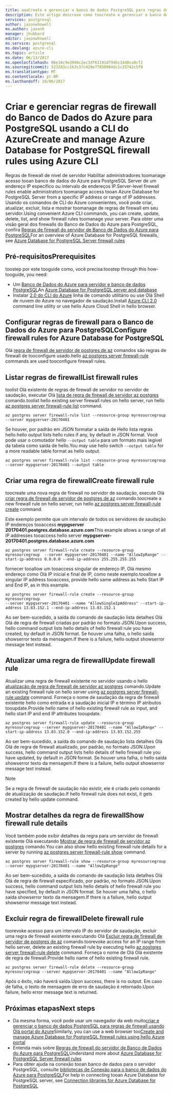 ```yaml
---
title: aaaCreate e gerenciar o banco de dados PostgreSQL para regras de firewall usando a CLI do Azure | Microsoft Docs
description: Este artigo descreve como toocreate e gerenciar o banco de dados PostgreSQL para regras de firewall usando a linha de comando CLI do Azure.
services: postgresql
author: jasonwhowell
ms.author: jasonh
manager: jhubbard
editor: jasonwhowell
ms.service: postgresql
ms.devlang: azure-cli
ms.topic: article
ms.date: 06/13/2017
ms.openlocfilehash: 06e34c9e3996c2ec3df63191d794bc34d0ca0cf2
ms.sourcegitcommit: 523283cc1b3c37c428e77850964dc1c33742c5f0
ms.translationtype: MT
ms.contentlocale: pt-BR
ms.lasthandoff: 10/06/2017
---
```

# <a name="create-and-manage-azure-database-for-postgresql-firewall-rules-using-azure-cli"></a><span data-ttu-id="523f7-103">Criar e gerenciar regras de firewall do Banco de Dados do Azure para PostgreSQL usando a CLI do Azure</span><span class="sxs-lookup"><span data-stu-id="523f7-103">Create and manage Azure Database for PostgreSQL firewall rules using Azure CLI</span></span>
<span data-ttu-id="523f7-104">Regras de firewall de nível de servidor Habilitar administradores toomanage acesso tooan banco de dados do Azure para PostgreSQL Server de um endereço IP específico ou intervalo de endereços IP.</span><span class="sxs-lookup"><span data-stu-id="523f7-104">Server-level firewall rules enable administrators toomanage access tooan Azure Database for PostgreSQL Server from a specific IP address or range of IP addresses.</span></span> <span data-ttu-id="523f7-105">Usando os comandos de CLI do Azure convenientes, você pode criar, atualizar, excluir, lista e mostrar toomanage de regras de firewall em seu servidor.</span><span class="sxs-lookup"><span data-stu-id="523f7-105">Using convenient Azure CLI commands, you can create, update, delete, list, and show firewall rules toomanage your server.</span></span> <span data-ttu-id="523f7-106">Para obter uma visão geral dos firewalls do Banco de Dados do Azure para PostgreSQL, confira [Regras de firewall do servidor de Banco de Dados do Azure para PostgreSQL](concepts-firewall-rules.md)</span><span class="sxs-lookup"><span data-stu-id="523f7-106">For an overview of Azure Database for PostgreSQL firewalls, see [Azure Database for PostgreSQL Server firewall rules](concepts-firewall-rules.md)</span></span>

## <a name="prerequisites"></a><span data-ttu-id="523f7-107">Pré-requisitos</span><span class="sxs-lookup"><span data-stu-id="523f7-107">Prerequisites</span></span>
<span data-ttu-id="523f7-108">toostep por este tooguide como, você precisa:</span><span class="sxs-lookup"><span data-stu-id="523f7-108">toostep through this how-tooguide, you need:</span></span>
- <span data-ttu-id="523f7-109">Um [Banco de Dados do Azure para servidor e banco de dados PostgreSQL](quickstart-create-server-database-azure-cli.md)</span><span class="sxs-lookup"><span data-stu-id="523f7-109">An [Azure Database for PostgreSQL server and database](quickstart-create-server-database-azure-cli.md)</span></span>
- <span data-ttu-id="523f7-110">Instalar [2.0 do CLI do Azure](/cli/azure/install-azure-cli) linha de comando utilitário ou use Olá Shell de nuvem do Azure no navegador de saudação.</span><span class="sxs-lookup"><span data-stu-id="523f7-110">Install [Azure CLI 2.0](/cli/azure/install-azure-cli) command line utility or use hello Azure Cloud Shell in hello browser.</span></span>

## <a name="configure-firewall-rules-for-azure-database-for-postgresql"></a><span data-ttu-id="523f7-111">Configurar regras de firewall para o Banco de Dados do Azure para PostgreSQL</span><span class="sxs-lookup"><span data-stu-id="523f7-111">Configure firewall rules for Azure Database for PostgreSQL</span></span>
<span data-ttu-id="523f7-112">Olá [regra de firewall de servidor de postgres de az](/cli/azure/postgres/server/firewall-rule) comandos são regras de firewall de tooconfigure usado.</span><span class="sxs-lookup"><span data-stu-id="523f7-112">hello [az postgres server firewall-rule](/cli/azure/postgres/server/firewall-rule) commands are used tooconfigure firewall rules.</span></span>

## <a name="list-firewall-rules"></a><span data-ttu-id="523f7-113">Listar regras de firewall</span><span class="sxs-lookup"><span data-stu-id="523f7-113">List firewall rules</span></span> 
<span data-ttu-id="523f7-114">toolist Olá existente de regras de firewall de servidor no servidor de saudação, executar Olá [lista de regra de firewall de servidor az postgres](/cli/azure/postgres/server/firewall-rule#list) comando.</span><span class="sxs-lookup"><span data-stu-id="523f7-114">toolist hello existing server firewall rules on hello server, run hello [az postgres server firewall-rule list](/cli/azure/postgres/server/firewall-rule#list) command.</span></span>
```azurecli-interactive
az postgres server firewall-rule list --resource-group myresourcegroup --server mypgserver-20170401
```
<span data-ttu-id="523f7-115">Se houver, por padrão em JSON formatar a saída de Hello lista regras hello.</span><span class="sxs-lookup"><span data-stu-id="523f7-115">hello output lists hello rules if any, by default in JSON format.</span></span> <span data-ttu-id="523f7-116">Você pode usar o comutador hello `--output table` para um formato mais legível da tabela como saída de hello.</span><span class="sxs-lookup"><span data-stu-id="523f7-116">You may use hello switch `--output table` for a more readable table format as hello output.</span></span>
```azurecli-interactive
az postgres server firewall-rule list --resource-group myresourcegroup --server mypgserver-20170401 --output table
```
## <a name="create-firewall-rule"></a><span data-ttu-id="523f7-117">Criar uma regra de firewall</span><span class="sxs-lookup"><span data-stu-id="523f7-117">Create firewall rule</span></span>
<span data-ttu-id="523f7-118">toocreate uma nova regra de firewall no servidor de saudação, execute Olá [criar regra de firewall de servidor de postgres de az](/cli/azure/postgres/server/firewall-rule#create) comando.</span><span class="sxs-lookup"><span data-stu-id="523f7-118">toocreate a new firewall rule on hello server, run hello [az postgres server firewall-rule create](/cli/azure/postgres/server/firewall-rule#create) command.</span></span> 

<span data-ttu-id="523f7-119">Este exemplo permite que um intervalo de todos os servidores de saudação IP endereços tooaccess **mypgserver 20170401.postgres.database.azure.com**</span><span class="sxs-lookup"><span data-stu-id="523f7-119">This example allows a range of all IP addresses tooaccess hello server **mypgserver-20170401.postgres.database.azure.com**</span></span>
```azurecli-interactive
az postgres server firewall-rule create --resource-group myresourcegroup  --server mypgserver-20170401 --name "AllowIpRange" --start-ip-address 0.0.0.0 --end-ip-address 255.255.255.255
```
<span data-ttu-id="523f7-120">fornecer tooallow um tooaccess singular de endereço IP, Olá mesmo endereço como Olá IP inicial e final de IP, como neste exemplo.</span><span class="sxs-lookup"><span data-stu-id="523f7-120">tooallow a singular IP address tooaccess, provide hello same address as hello Start IP and End IP, as in this example.</span></span>
```azurecli-interactive
az postgres server firewall-rule create --resource-group myresourcegroup  
--server mypgserver-20170401 --name "AllowSingleIpAddress" --start-ip-address 13.83.152.1 --end-ip-address 13.83.152.1
```
<span data-ttu-id="523f7-121">Ao ser bem-sucedido, a saída do comando de saudação lista detalhes Olá Olá de regra de firewall criadas por padrão no formato JSON.</span><span class="sxs-lookup"><span data-stu-id="523f7-121">Upon success, hello command output lists hello details of hello firewall rule you have created, by default in JSON format.</span></span> <span data-ttu-id="523f7-122">Se houver uma falha, o hello saída showserror texto da mensagem.</span><span class="sxs-lookup"><span data-stu-id="523f7-122">If there is a failure, hello output showserror message text instead.</span></span>

## <a name="update-firewall-rule"></a><span data-ttu-id="523f7-123">Atualizar uma regra de firewall</span><span class="sxs-lookup"><span data-stu-id="523f7-123">Update firewall rule</span></span> 
<span data-ttu-id="523f7-124">Atualizar uma regra de firewall existente no servidor usando o hello [atualização de regra de firewall de servidor az postgres](/cli/azure/postgres/server/firewall-rule#update) comando.</span><span class="sxs-lookup"><span data-stu-id="523f7-124">Update an existing firewall rule on hello server using [az postgres server firewall-rule update](/cli/azure/postgres/server/firewall-rule#update) command.</span></span> <span data-ttu-id="523f7-125">Forneça o nome de saudação da regra de firewall existente hello como entrada e a saudação inicial IP e término IP atributos tooupdate.</span><span class="sxs-lookup"><span data-stu-id="523f7-125">Provide hello name of hello existing firewall rule as input, and hello start IP and end IP attributes tooupdate.</span></span>
```azurecli-interactive
az postgres server firewall-rule update --resource-group myresourcegroup --server mypgserver-20170401 --name "AllowIpRange" --start-ip-address 13.83.152.0 --end-ip-address 13.83.152.255
```
<span data-ttu-id="523f7-126">Ao ser bem-sucedido, a saída do comando de saudação lista detalhes Olá Olá de regra de firewall atualizado, por padrão, no formato JSON.</span><span class="sxs-lookup"><span data-stu-id="523f7-126">Upon success, hello command output lists hello details of hello firewall rule you have updated, by default in JSON format.</span></span> <span data-ttu-id="523f7-127">Se houver uma falha, o hello saída showserror texto da mensagem.</span><span class="sxs-lookup"><span data-stu-id="523f7-127">If there is a failure, hello output showserror message text instead.</span></span>
> [!NOTE]
> <span data-ttu-id="523f7-128">Se a regra de firewall de saudação não existir, ele é criado pelo comando de atualização de saudação.</span><span class="sxs-lookup"><span data-stu-id="523f7-128">If hello firewall rule does not exist, it gets created by hello update command.</span></span>

## <a name="show-firewall-rule-details"></a><span data-ttu-id="523f7-129">Mostrar detalhes da regra de firewall</span><span class="sxs-lookup"><span data-stu-id="523f7-129">Show firewall rule details</span></span>
<span data-ttu-id="523f7-130">Você também pode exibir detalhes da regra para um servidor de firewall existente Olá executando [Mostrar de regra de firewall de servidor az postgres](/cli/azure/postgres/server/firewall-rule#show) comando.</span><span class="sxs-lookup"><span data-stu-id="523f7-130">You can also show hello existing firewall rule details for a server by running [az postgres server firewall-rule show](/cli/azure/postgres/server/firewall-rule#show) command.</span></span>
```azurecli-interactive
az postgres server firewall-rule show --resource-group myresourcegroup --server mypgserver-20170401 --name "AllowIpRange"
```
<span data-ttu-id="523f7-131">Ao ser bem-sucedido, a saída do comando de saudação lista detalhes Olá Olá de regra de firewall especificado, por padrão, no formato JSON.</span><span class="sxs-lookup"><span data-stu-id="523f7-131">Upon success, hello command output lists hello details of hello firewall rule you have specified, by default in JSON format.</span></span> <span data-ttu-id="523f7-132">Se houver uma falha, o hello saída showserror texto da mensagem.</span><span class="sxs-lookup"><span data-stu-id="523f7-132">If there is a failure, hello output showserror message text instead.</span></span>

## <a name="delete-firewall-rule"></a><span data-ttu-id="523f7-133">Excluir regra de firewall</span><span class="sxs-lookup"><span data-stu-id="523f7-133">Delete firewall rule</span></span>
<span data-ttu-id="523f7-134">toorevoke acesso para um intervalo IP do servidor de saudação, excluir uma regra de firewall existente executando Olá [Excluir regra de firewall de servidor de postgres de az](/cli/azure/postgres/server/firewall-rule#delete) comando.</span><span class="sxs-lookup"><span data-stu-id="523f7-134">toorevoke access for an IP range from hello server, delete an existing firewall rule by executing hello [az postgres server firewall-rule delete](/cli/azure/postgres/server/firewall-rule#delete) command.</span></span> <span data-ttu-id="523f7-135">Forneça o nome de Olá Olá existente de regra de firewall.</span><span class="sxs-lookup"><span data-stu-id="523f7-135">Provide hello name of hello existing firewall rule.</span></span>
```azurecli-interactive
az postgres server firewall-rule delete --resource-group myresourcegroup --server mypgserver-20170401 --name "AllowIpRange"
```
<span data-ttu-id="523f7-136">Após o êxito, não haverá saída.</span><span class="sxs-lookup"><span data-stu-id="523f7-136">Upon success, there is no output.</span></span> <span data-ttu-id="523f7-137">Em caso de falha, o texto de mensagem de erro de saudação é retornado.</span><span class="sxs-lookup"><span data-stu-id="523f7-137">Upon failure, hello error message text is returned.</span></span>

## <a name="next-steps"></a><span data-ttu-id="523f7-138">Próximas etapas</span><span class="sxs-lookup"><span data-stu-id="523f7-138">Next steps</span></span>
- <span data-ttu-id="523f7-139">Da mesma forma, você pode usar um navegador da web muito[criar e gerenciar o banco de dados PostgreSQL para regras de firewall usando Olá portal do Azure](howto-manage-firewall-using-portal.md)</span><span class="sxs-lookup"><span data-stu-id="523f7-139">Similarly, you can use a web browser too[Create and manage Azure Database for PostgreSQL firewall rules using hello Azure portal](howto-manage-firewall-using-portal.md)</span></span>
- <span data-ttu-id="523f7-140">Entenda mais sobre [Regras de firewall do servidor de Banco de Dados do Azure para PostgreSQL](concepts-firewall-rules.md)</span><span class="sxs-lookup"><span data-stu-id="523f7-140">Understand more about [Azure Database for PostgreSQL Server firewall rules](concepts-firewall-rules.md)</span></span>
- <span data-ttu-id="523f7-141">Para obter ajuda na conexão tooan banco de dados para o servidor PostgreSQL, consulte [bibliotecas de Conexão para o banco de dados do Azure para PostgreSQL](concepts-connection-libraries.md)</span><span class="sxs-lookup"><span data-stu-id="523f7-141">For help in connecting tooan Azure Database for PostgreSQL server, see [Connection libraries for Azure Database for PostgreSQL](concepts-connection-libraries.md)</span></span>
